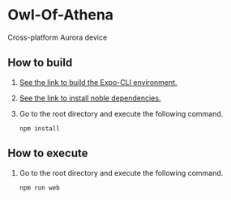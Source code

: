 # Owl-Of-Athena
Cross-platform Aurora device 

## How to build

1. [See the link to build the Expo-CLI environment.](https://docs.expo.io/get-started/installation/)

2. [See the link to install noble dependencies.](https://github.com/noble/noble)
3. Go to the root directory and execute the following command.

      ```
      npm install
## How to execute

1. Go to the root directory and execute the following command.

      ```
      npm run web